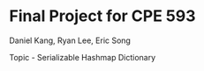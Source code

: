 # Final Project for CPE 593
Daniel Kang, Ryan Lee, Eric Song

Topic - Serializable Hashmap Dictionary
